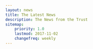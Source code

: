 ```yaml
---
layout: news
title: The Latest News
description: The News from the Trust
sitemap:
    priority: 1.0
    lastmod: 2017-11-02
    changefreq: weekly
---
```


